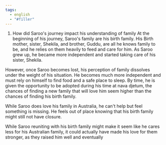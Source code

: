 ```yaml
---
tags:
  - english
  - "#filler"
---
```


1. How did Saroo's journey impact his understanding of family
At the beginning of his journey, Saroo's family are his birth family. His Birth mother, sister, Shekila, and brother, Guddu, are all he knows family to be, and he relies on them heavily to feed and care for him. As Saroo grew up, he became more independent and started taking care of his sister, Shekila. 

However, once Saroo becomes lost, his perception of family dissolves under the weight of his situation. He becomes much more independent and must rely on himself to find food and a safe place to sleep. By time, he is given the opportunity to be adopted during his time at nava djetum, the chances of finding a new family that will love him seem higher than the chances of finding his birth family.

While Saroo does love his family in Australia, he can't help but feel something is missing. He feels out of place knowing that his birth family might still not have closure. 

While Saroo reuniting with his birth family might make it seem like he cares less for his Australian family, it could actually have made his love for them stronger, as they raised him well and eventually 

